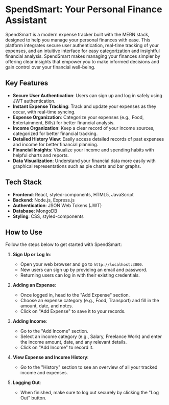 # SpendSmart: Your Personal Finance Assistant

SpendSmart is a modern expense tracker built with the MERN stack, designed to help you manage your personal finances with ease. This platform integrates secure user authentication, real-time tracking of your expenses, and an intuitive interface for easy categorization and insightful financial analysis. SpendSmart makes managing your finances simpler by offering clear insights that empower you to make informed decisions and gain control over your financial well-being.

## Key Features

- **Secure User Authentication**: Users can sign up and log in safely using JWT authentication.
- **Instant Expense Tracking**: Track and update your expenses as they occur, with real-time syncing.
- **Expense Organization**: Categorize your expenses (e.g., Food, Entertainment, Bills) for better financial analysis.
- **Income Organization**: Keep a clear record of your income sources, categorized for better financial tracking.
- **Detailed History View**: Easily access detailed records of past expenses and income for better financial planning.
- **Financial Insights**: Visualize your income and spending habits with helpful charts and reports.
- **Data Visualization**: Understand your financial data more easily with graphical representations such as pie charts and bar graphs.

## Tech Stack
- **Frontend**: React, styled-components, HTML5, JavaScript
- **Backend**: Node.js, Express.js
- **Authentication**: JSON Web Tokens (JWT)
- **Database**: MongoDB
- **Styling**: CSS, styled-components

## How to Use

Follow the steps below to get started with SpendSmart:

1. **Sign Up or Log In**:
   - Open your web browser and go to `http://localhost:3000`.
   - New users can sign up by providing an email and password.
   - Returning users can log in with their existing credentials.

2. **Adding an Expense**:
   - Once logged in, head to the "Add Expense" section.
   - Choose an expense category (e.g., Food, Transport) and fill in the amount, date, and notes.
   - Click on "Add Expense" to save it to your records.

3. **Adding Income**:
   - Go to the "Add Income" section.
   - Select an income category (e.g., Salary, Freelance Work) and enter the income amount, date, and any relevant details.
   - Click on "Add Income" to record it.

4. **View Expense and Income History**:
   - Go to the "History" section to see an overview of all your tracked income and expenses.

5. **Logging Out**:
   - When finished, make sure to log out securely by clicking the "Log Out" button.